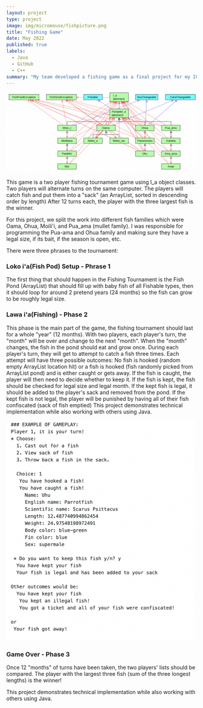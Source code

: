```yaml
---
layout: project
type: project
image: img/micromouse/fishpicture.png
title: "Fishing Game"
date: May 2022
published: true
labels:
  - Java
  - GitHub
  - C++
summary: "My team developed a fishing game as a final project for my ICS 211 class."
---
```


<div class="text-center p-4">
  <img src="../img/micromouse/fishgame.png" class="img-thumbnail"  alt="">
</div>

This game is a two player fishing tournament game using I_a object classes. Two players will alternate turns on the same computer. The players will catch fish and put them into a "sack" (an ArrayList, sorted in descending order by length)
After 12 turns each, the player with the three largest fish is the winner.

For this project, we split the work into different fish families which were Oama, Ohua, Moili'i, and Pua_ama (mullet family). I was responsible for programming the Pua-ama and Ohua family and making sure they have a legal size, if its bait, if the season is open, etc. 

There were three phrases to the tournament:

### Loko i'a(Fish Pod) Setup - Phrase 1
The first thing that should happen in the Fishing Tournament is the Fish Pond (ArrayList) that should fill up with baby fish of all Fishable types, then it should loop for around 2 pretend years (24 months) so the fish can grow to be roughly legal size.

### Lawa i'a(Fishing) - Phase 2
This phase is the main part of the game, the fishing tournament should last for a whole "year" (12 months). With two players, each player's turn, the "month" will be over and change to the next "month". When the "month" changes, the fish in the pond should eat and grow once. During each player's turn, they will get to attempt to catch a fish three times. Each attempt will have three possible outcomes: No fish is hooked (random empty ArrayList location hit) or a fish is hooked (fish randomly picked from ArrayList pond) and is either caught or gets away. If the fish is caught, the player will then need to decide whether to keep it. If the fish is kept, the fish should be checked for legal size and legal month. If the kept fish is legal, it should be added to the player's sack and removed from the pond. If the kept fish is not legal, the player will be punished by having all of their fish confiscated (sack of fish emptied)
This project demonstrates technical implementation while also working with others using Java. 

<div class="text-center p-4">
  <img width="500px" src="../img/micromouse/example_game.png" class="img-thumbnail"  alt="">
</div>

### Game Over - Phase 3
Once 12 "months" of turns have been taken, the two players' lists should be compared. The player with the largest three fish (sum of the three longest lengths) is the winner! 

This project demonstrates technical implementation while also working with others using Java. 
